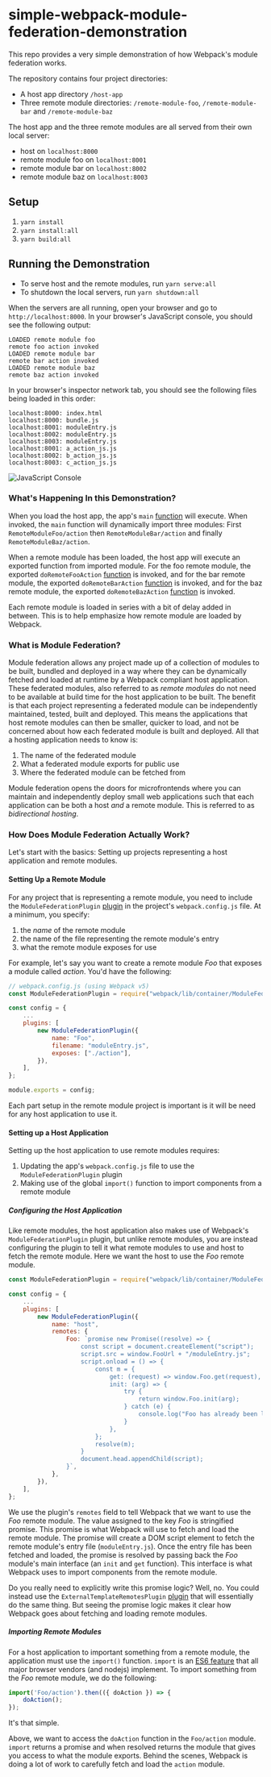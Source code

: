 # simple-webpack-module-federation-demonstration

This repo provides a very simple demonstration of how Webpack's module federation works.

The repository contains four project directories:

- A host app directory `/host-app`
- Three remote module directories: `/remote-module-foo`, `/remote-module-bar` and `/remote-module-baz`

The host app and the three remote modules are all served from their own local server:

- host on `localhost:8000`
- remote module foo on `localhost:8001`
- remote module bar on `localhost:8002`
- remote module baz on `localhost:8003`


## Setup

1. `yarn install`
2. `yarn install:all`
3. `yarn build:all`


## Running the Demonstration

- To serve host and the remote modules, run `yarn serve:all`
- To shutdown the local servers, run `yarn shutdown:all`

When the servers are all running, open your browser and go to `http://localhost:8000`. In your browser's JavaScript console, you should see the following output:

```
LOADED remote module foo
remote foo action invoked
LOADED remote module bar
remote bar action invoked
LOADED remote module baz
remote baz action invoked
```

In your browser's inspector network tab, you should see the following files being loaded in this order:

```
localhost:8000: index.html
localhost:8000: bundle.js
localhost:8001: moduleEntry.js
localhost:8002: moduleEntry.js	
localhost:8003: moduleEntry.js	
localhost:8001: a_action_js.js
localhost:8002: b_action_js.js
localhost:8003: c_action_js.js
```

![JavaScript Console](./assets/images/console-output.png)

### What's Happening In this Demonstration?

When you load the host app, the app's `main` [function](https://github.com/mlcohen/simple-webpack-module-federation-demonstration/blob/main/host-app/src/main.js) will execute. When invoked, the `main` function will dynamically import three modules: First `RemoteModuleFoo/action` then `RemoteModuleBar/action` and finally `RemoteModuleBaz/action`.

When a remote module has been loaded, the host app will execute an exported function from imported module. For the foo remote module, the exported `doRemoteFooAction` [function](https://github.com/mlcohen/simple-webpack-module-federation-demonstration/blob/main/remote-module-foo/src/a/action.js) is invoked, and for the bar remote module, the exported `doRemoteBarAction` [function](https://github.com/mlcohen/simple-webpack-module-federation-demonstration/blob/main/remote-module-bar/src/b/action.js) is invoked, and for the baz remote module, the exported `doRemoteBazAction` [function](https://github.com/mlcohen/simple-webpack-module-federation-demonstration/blob/main/remote-module-baz/src/c/action.js) is invoked.

Each remote module is loaded in series with a bit of delay added in between. This is to help emphasize how remote module are loaded by Webpack.

### What is Module Federation?

Module federation allows any project made up of a collection of modules to be built, bundled and deployed in a way where they can be dynamically fetched and loaded at runtime by a Webpack compliant host application. These federated modules, also referred to as _remote modules_ do not need to be available at build time for the host application to be built. The benefit is that each project representing a federated module can be independently maintained, tested, built and deployed. This means the applications that host remote modules can then be smaller, quicker to load, and not be concerned about how each federated module is built and deployed. All that a hosting application needs to know is:

1. The name of the federated module
2. What a federated module exports for public use
3. Where the federated module can be fetched from

Module federation opens the doors for microfrontends where you can maintain and independently deploy small web applications such that each application can be both a host _and_ a remote module. This is referred to as _bidirectional hosting_.

### How Does Module Federation Actually Work?

Let's start with the basics: Setting up projects representing a host application and remote modules.

#### Setting Up a Remote Module

For any project that is representing a remote module, you need to include the `ModuleFederationPlugin` [plugin](https://webpack.js.org/plugins/module-federation-plugin) in the project's `webpack.config.js` file. At a minimum, you specify:

1. the *name* of the remote module
2. the name of the file representing the remote module's entry
3. what the remote module exposes for use

For example, let's say you want to create a remote module *Foo* that exposes a module called _action_. You'd have the following:

```js
// webpack.config.js (using Webpack v5)
const ModuleFederationPlugin = require("webpack/lib/container/ModuleFederationPlugin");

const config = {
    ...
    plugins: [
        new ModuleFederationPlugin({
            name: "Foo",
            filename: "moduleEntry.js",
            exposes: ["./action"],
        }),
    ],
};

module.exports = config;
```

Each part setup in the remote module project is important is it will be need for any host application to use it.

#### Setting up a Host Application

Setting up the host application to use remote modules requires:

1. Updating the app's `webpack.config.js` file to use the `ModuleFederationPlugin` plugin
2. Making use of the global `import()` function to import components from a remote module

##### Configuring the Host Application

Like remote modules, the host application also makes use of Webpack's `ModuleFederationPlugin` plugin, but unlike remote modules, you are instead configuring the plugin to tell it what remote modules to use and host to fetch the remote module. Here we want the host to use the *Foo* remote module.

```js
const ModuleFederationPlugin = require("webpack/lib/container/ModuleFederationPlugin");

const config = {
    ...
    plugins: [
        new ModuleFederationPlugin({
            name: "host",
            remotes: {
                Foo: `promise new Promise((resolve) => {
                    const script = document.createElement("script");
                    script.src = window.FooUrl + "/moduleEntry.js";
                    script.onload = () => {
                        const m = {
                            get: (request) => window.Foo.get(request),
                            init: (arg) => {
                                try {
                                    return window.Foo.init(arg);
                                } catch (e) {
                                    console.log("Foo has already been loaded");
                                }
                            },
                        };
                        resolve(m);
                    }
                    document.head.appendChild(script);
                }`,
            },
        }),
    ],
};
```

We use the plugin's `remotes` field to tell Webpack that we want to use the *Foo* remote module. The value assigned to the key _Foo_ is stringified promise. This promise is what Webpack will use to fetch and load the remote module. The promise will create a DOM script element to fetch the remote module's entry file (`moduleEntry.js`). Once the entry file has been fetched and loaded, the promise is resolved by passing back the *Foo* module's main interface (an `init` and `get` function). This interface is what Webpack uses to import components from the remote module.

Do you really need to explicitly write this promise logic? Well, no. You could instead use the `ExternalTemplateRemotesPlugin` [plugin](https://www.npmjs.com/package/external-remotes-plugin) that will essentially do the same thing. But seeing the promise logic makes it clear how Webpack goes about fetching and loading remote modules. 

##### Importing Remote Modules

For a host application to important something from a remote module, the application must use the `import()` function. `import` is an [ES6 feature](https://developer.mozilla.org/en-US/docs/Web/JavaScript/Reference/Operators/import) that all major browser vendors (and nodejs) implement. To import something from the *Foo* remote module, we do the following:

```js
import('Foo/action').then(({ doAction }) => {
    doAction();
});
```

It's that simple.

Above, we want to access the `doAction` function in the `Foo/action` module. `import` returns a promise and when resolved returns the module that gives you access to what the module exports. Behind the scenes, Webpack is doing a lot of work to carefully fetch and load the `action` module.